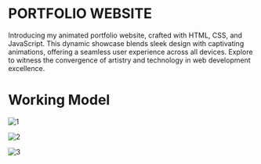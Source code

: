 # PORTFOLIO WEBSITE
Introducing my animated portfolio website, crafted with HTML, CSS, and JavaScript. This dynamic showcase blends sleek design with captivating animations, offering a seamless user experience across all devices. Explore to witness the convergence of artistry and technology in web development excellence.

# Working Model
![1](https://github.com/wimintech/PORTFOLIO/assets/99642867/20091a47-b8bd-4779-9500-ac57fd0b2008) 

![2](https://github.com/wimintech/PORTFOLIO/assets/99642867/b0192af4-a5b9-456b-8a88-07611ab58c20)

![3](https://github.com/wimintech/PORTFOLIO/assets/99642867/4704233c-4642-4001-a2ba-69bfee714b75)







